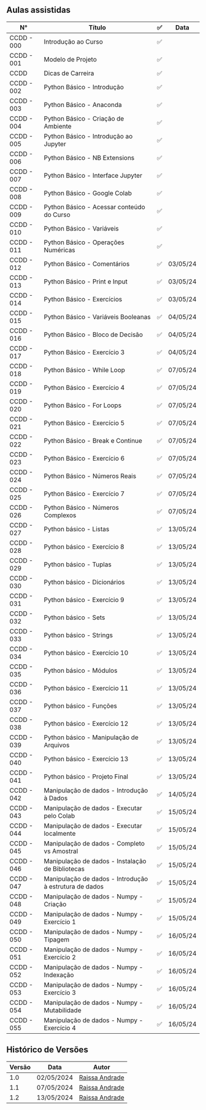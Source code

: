 ## Aulas assistidas 

|__N°__| __Título__| ✅ | __Data__|
|--------|----------------|----------|-----|
| CCDD - 000 | Introdução ao Curso| ✅||
| CCDD - 001| Modelo de Projeto| ✅||
| CCDD | Dicas de Carreira | ✅ ||
| CCDD - 002 | Python Básico - Introdução | ✅||
| CCDD - 003 | Python Básico - Anaconda| ✅||
| CCDD - 004 |Python Básico - Criação de Ambiente|✅||
| CCDD - 005 |Python Básico - Introdução ao Jupyter|✅||
|CCDD - 006  |Python Básico - NB Extensions|✅||
|CCDD - 007  |Python Básico - Interface Jupyter|✅||
|CCDD - 008  |Python Básico - Google Colab|✅||
|CCDD - 009  |Python Básico - Acessar conteúdo do Curso|✅||
|CCDD - 010  |Python Básico - Variáveis|✅||
|CCDD - 011  |Python Básico - Operações Numéricas|✅||
|CCDD - 012 | Python Básico - Comentários |✅|03/05/24|
|CCDD - 013 | Python Básico - Print e Input |✅|03/05/24|
|CCDD - 014 | Python Básico - Exercícios |✅|03/05/24|
|CCDD - 015 | Python Básico - Variáveis Booleanas |✅|04/05/24 |
|CCDD - 016 | Python Básico - Bloco de Decisão|✅| 04/05/24|
|CCDD - 017 | Python Básico - Exercício 3|✅| 04/05/24| 
|CCDD - 018|Python Básico - While Loop|✅| 07/05/24|
|CCDD - 019|Python Básico - Exercício 4|✅| 07/05/24|
|CCDD - 020|Python Básico - For Loops|✅| 07/05/24|
|CCDD - 021|Python Básico - Exercício 5|✅| 07/05/24|
|CCDD - 022|Python Básico - Break e Continue|✅| 07/05/24|
|CCDD - 023|Python Básico - Exercício 6|✅| 07/05/24|
|CCDD - 024|Python Básico - Números Reais|✅| 07/05/24|
|CCDD - 025|Python Básico - Exercício 7|✅| 07/05/24|
|CCDD - 026|Python Básico - Números Complexos|✅| 07/05/24|
|CCDD - 027|Python básico - Listas|✅|13/05/24|
|CCDD - 028|Python básico - Exercício 8|✅|13/05/24|
|CCDD - 029|Python básico - Tuplas|✅|13/05/24|
|CCDD - 030|Python básico - Dicionários|✅|13/05/24|
|CCDD - 031|Python básico - Exercício 9|✅|13/05/24|
|CCDD - 032|Python básico - Sets|✅|13/05/24|
|CCDD - 033|Python básico - Strings|✅|13/05/24|
|CCDD - 034|Python básico - Exercício 10|✅|13/05/24|
|CCDD - 035|Python básico - Módulos|✅|13/05/24|
|CCDD - 036|Python básico - Exercício 11|✅|13/05/24|
|CCDD - 037|Python básico - Funções|✅|13/05/24|
|CCDD - 038|Python básico - Exercício 12|✅|13/05/24|
|CCDD - 039|Python básico - Manipulação de Arquivos|✅|13/05/24|
|CCDD - 040|Python básico - Exercício 13|✅|13/05/24|
|CCDD - 041|Python básico - Projeto Final|✅|13/05/24|
|CCDD - 042|Manipulação de dados - Introdução à Dados|✅|14/05/24|
|CCDD - 043|Manipulação de dados - Executar pelo Colab|✅|15/05/24|
|CCDD - 044|Manipulação de dados - Executar localmente|✅|15/05/24|
|CCDD - 045|Manipulação de dados - Completo vs Amostral|✅|15/05/24|
|CCDD - 046|Manipulação de dados - Instalação de Bibliotecas|✅|15/05/24|
|CCDD - 047|Manipulação de dados - Introdução à estrutura de dados|✅|15/05/24|
|CCDD - 048|Manipulação de dados - Numpy - Criação|✅|15/05/24|
|CCDD - 049|Manipulação de dados - Numpy - Exercício 1 |✅|15/05/24|
|CCDD - 050|Manipulação de dados - Numpy - Tipagem |✅|16/05/24|
|CCDD - 051|Manipulação de dados - Numpy - Exercício 2 |✅|16/05/24|
|CCDD - 052|Manipulação de dados - Numpy - Indexação |✅|16/05/24|
|CCDD - 053|Manipulação de dados - Numpy - Exercício 3 |✅|16/05/24|
|CCDD - 054|Manipulação de dados - Numpy - Mutabilidade |✅|16/05/24|
|CCDD - 055|Manipulação de dados - Numpy - Exercício 4 |✅|16/05/24|






## Histórico de Versões 

|__Versão__|__Data__| __Autor__|
|--------|-----|-----|
| 1.0 |02/05/2024| [Raissa Andrade](https://github.com/RaissaAndradeS)|
| 1.1 |07/05/2024| [Raissa Andrade](https://github.com/RaissaAndradeS)|
| 1.2 |13/05/2024| [Raissa Andrade](https://github.com/RaissaAndradeS)|
